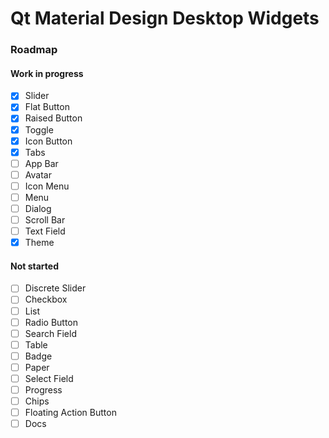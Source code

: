 # Qt Material Design Desktop Widgets

### Roadmap

#### Work in progress

- [x] Slider
- [x] Flat Button
- [x] Raised Button
- [x] Toggle
- [x] Icon Button
- [x] Tabs
- [ ] App Bar
- [ ] Avatar
- [ ] Icon Menu
- [ ] Menu
- [ ] Dialog
- [ ] Scroll Bar
- [ ] Text Field
- [x] Theme

#### Not started

- [ ] Discrete Slider
- [ ] Checkbox
- [ ] List
- [ ] Radio Button
- [ ] Search Field
- [ ] Table
- [ ] Badge
- [ ] Paper
- [ ] Select Field
- [ ] Progress
- [ ] Chips
- [ ] Floating Action Button
- [ ] Docs
